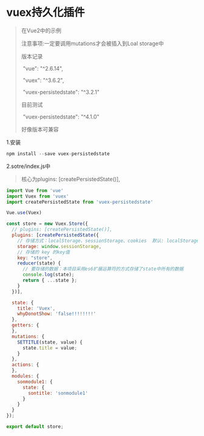 # vuex持久化插件

>在Vue2中的示例
>
>注意事项:一定要调用mutations才会被插入到Loal storage中
>
>版本记录
>
>​    "vue": "^2.6.14",
>
>​    "vuex": "^3.6.2",
>
>​    "vuex-persistedstate": "^3.2.1"
>
>目前测试
>
>​    "vuex-persistedstate": "^4.1.0"
>
>好像版本可兼容

1.安装

```javascript
npm install --save vuex-persistedstate
```

2.sotre/index.js中

>核心为plugins: [createPersistedState()],

```javascript
import Vue from 'vue'
import Vuex from 'vuex'
import createPersistedState from 'vuex-persistedstate'

Vue.use(Vuex)

const store = new Vuex.Store({
  // plugins: [createPersistedState()],
  plugins: [createPersistedState({
    // 存储方式：localStorage、sessionStorage、cookies  默认: localStorage
    storage: window.sessionStorage,
    // 存储的 key 的key值
    key: "store",
    reducer(state) {
      // 要存储的数据：本项目采用es6扩展运算符的方式存储了state中所有的数据
      console.log(state);
      return { ...state };
    }
  })],

  state: {
    title: 'Vuex',
    whyDonotShow: 'false!!!!!!!!'
  },
  getters: {
  },
  mutations: {
    SETTITLE(state, value) {
      state.title = value;
    }
  },
  actions: {
  },
  modules: {
    sonmodule1: {
      state: {
        sontitle: 'sonmodule1'
      }
    }
  }
});

export default store;

```
